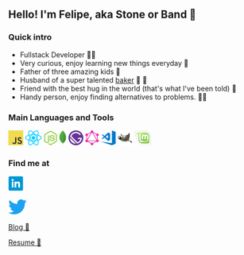 ## Hello! I'm Felipe, aka Stone or Band 🖖

### Quick intro
- Fullstack Developer 👨‍💻
- Very curious, enjoy learning new things everyday 📖
- Father of three amazing kids 🚸
- Husband of a super talented [baker](https://deulicias.com) 🍰 💝
- Friend with the best hug in the world (that's what I've been told) 🤗
- Handy person, enjoy finding alternatives to problems. 👨‍🔧
  
### Main Languages and Tools

![JavaScript](https://raw.githubusercontent.com/fbandeirac/fbandeirac/main/icons/js.png "JavaScript")
![ReactJS](https://raw.githubusercontent.com/fbandeirac/fbandeirac/main/icons/react.png "React")
![NodeJs](https://raw.githubusercontent.com/fbandeirac/fbandeirac/main/icons/node.png "NodeJS")
![MongoDB](https://raw.githubusercontent.com/fbandeirac/fbandeirac/main/icons/mongodb.png "MongoDB")
![GatsbyJS](https://raw.githubusercontent.com/fbandeirac/fbandeirac/main/icons/gatsbyjs.png "GatsbyJS")
![GraphQl](https://raw.githubusercontent.com/fbandeirac/fbandeirac/main/icons/graphql.png "GraphQl")
![VSCode](https://raw.githubusercontent.com/fbandeirac/fbandeirac/main/icons/vscode.png "VSCode")
![Gimp](https://raw.githubusercontent.com/fbandeirac/fbandeirac/main/icons/gimp.png "Gimp")
![Linux Mint](https://raw.githubusercontent.com/fbandeirac/fbandeirac/main/icons/lmint.png "Linux Mint")

### Find me at

[![LinkedIn](https://raw.githubusercontent.com/fbandeirac/fbandeirac/main/icons/linkedin.png "LinkedIn Profile")](https://www.linkedin.com/in/fbandeirac)

[![Twitter](https://raw.githubusercontent.com/fbandeirac/fbandeirac/main/icons/twitter.png "Twitter Profile")](https://www.twitter.com/fbandeirac)

[Blog 📰](https://stoneworks.dev/)

[Resume 📄](https://fbandeirac.github.io/)

